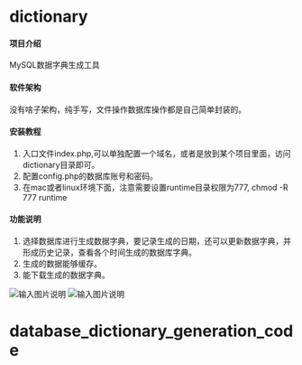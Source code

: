 # dictionary

#### 项目介绍
MySQL数据字典生成工具

#### 软件架构
没有啥子架构，纯手写，文件操作数据库操作都是自己简单封装的。


#### 安装教程

1. 入口文件index.php,可以单独配置一个域名，或者是放到某个项目里面，访问 dictionary目录即可。
2. 配置config.php的数据库账号和密码。
3. 在mac或者linux环境下面，注意需要设置runtime目录权限为777, chmod -R 777 runtime


#### 功能说明

1. 选择数据库进行生成数据字典，要记录生成的日期，还可以更新数据字典，并形成历史记录，查看各个时间生成的数据库字典。
2. 生成的数据能够缓存。
3. 能下载生成的数据字典。
		
![输入图片说明](https://images.gitee.com/uploads/images/2018/0709/084838_b344f66e_361161.png "index.png")
![输入图片说明](https://images.gitee.com/uploads/images/2018/0709/084851_33a14502_361161.png "show.png")
# database_dictionary_generation_code
